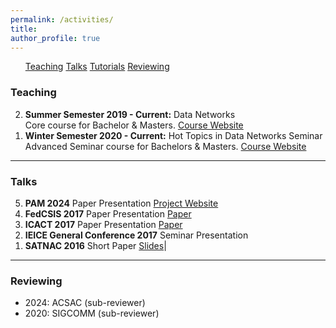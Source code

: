 ```yaml
---
permalink: /activities/
title: 
author_profile: true
---
```


<ul class="small">
	<a href="#teaching">Teaching</a>
	<a href="#talks">Talks</a>
	<a href="#tutorials">Tutorials</a>
	<a href="#reviewing">Reviewing</a>
</ul>


<h3 id="teaching">Teaching</h3>
<ol reversed class="small">
	<li>
		<strong>Summer Semester 2019 - Current:</strong> Data Networks <br> Core course for Bachelor & Masters. <a href="https://www.mpi-inf.mpg.de/departments/inet/teaching/data-networks-lecture-summer-2024">Course Website</a>
	</li>
	<li>
		<strong>Winter Semester 2020 - Current:</strong> Hot Topics in Data Networks Seminar <br>
		Advanced Seminar course for Bachelors & Masters. <a href="https://www.mpi-inf.mpg.de/departments/inet/teaching/seminar-2024-2025">Course Website</a>
	</li>
</ol>

<hr>

<h3 id="talks">Talks</h3>
<ol reversed class="small">
	<li>
		<strong>PAM 2024</strong> Paper Presentation
		<a href="https://inet-bbrv3eval.mpi-inf.mpg.de/">Project Website</a>
	</li>
	<li>
		<strong>FedCSIS 2017</strong> Paper Presentation
		<a href="https://ieeexplore.ieee.org/abstract/document/8104655">Paper</a>
	</li>
	<li>
		<strong>ICACT 2017</strong> Paper Presentation
		<a href="https://ieeexplore.ieee.org/iel7/7885467/7890033/07890092.pdf">Paper</a>
	</li>
	<li>
		<strong>IEICE General Conference 2017</strong> Seminar Presentation 
	</li>
	<li>
		<strong>SATNAC 2016</strong> Short Paper 
		<a href="https://docs.google.com/presentation/d/1DYwyQMMZyK577-ssq9onwrxt76Uf-zUh/edit?usp=sharing&ouid=100238777063589196677&rtpof=true&sd=true">Slides</a>|
	</li>
</ol>

<hr>

<h3 id="reviewing">Reviewing</h3>
<ul reversed class="small">
	<li>2024: ACSAC (sub-reviewer)</li>
	<li>2020: SIGCOMM (sub-reviewer)</li>
</ul>
